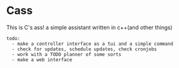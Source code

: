 # Cass
This is C's ass! a simple assistant written in c++(and other things)

```
todo:
  - make a controller interface as a tui and a simple command
  - check for updates, schedule updates, check cronjobs
  - work with a TODO planner of some sorts
  - make a web interface 


```
